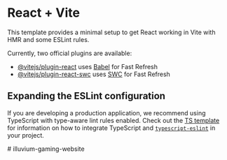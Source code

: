 # React + Vite

This template provides a minimal setup to get React working in Vite with HMR and some ESLint rules.

Currently, two official plugins are available:

- [@vitejs/plugin-react](https://github.com/vitejs/vite-plugin-react/blob/main/packages/plugin-react) uses [Babel](https://babeljs.io/) for Fast Refresh
- [@vitejs/plugin-react-swc](https://github.com/vitejs/vite-plugin-react/blob/main/packages/plugin-react-swc) uses [SWC](https://swc.rs/) for Fast Refresh

## Expanding the ESLint configuration

If you are developing a production application, we recommend using TypeScript with type-aware lint rules enabled. Check out the [TS template](https://github.com/vitejs/vite/tree/main/packages/create-vite/template-react-ts) for information on how to integrate TypeScript and [`typescript-eslint`](https://typescript-eslint.io) in your project.



 <!-- // <header className="py-1 px-7 flex items-center  justify-between fixed top-0 w-full z-50 border-b-[0.3px]
        // border-[#babaff]">
        //     {/* Left Side */}

        //     {/* Logo */}

        //     <div className="flex items-center lg:gap-14 gap-4">
        //         <img className="w-12 md:w-16" src="/images/logo.png" alt="logo" />
        //         {/* buttons */}

        //         <div className="md:flex gap-5 hidden items-center">
        //             <button className="bg-gradient-to-r from-purple-500 to-indigo-600
        //     cursor-pointer h-8 px-6 rounded-lg font-medium text-nowrap hover:opacity-70 transition-all duration-300
        //     ">PLAY NOW</button>

        //             <button className="bg-gradient-to-r from-gray-600 to-gray-400
        //     cursor-pointer h-8 px-6 rounded-lg font-medium text-nowrap hover:opacity-70 transition-all duration-300
        //     ">PLAY NOW</button>
        //         </div>
        //     </div>
        //     {/* Right Side */}

        //     <nav className='hidden md:flex lg:gap-8 md:gap-4 '>
           
        //         <a href="#" className='relative py-1 text-lg hover:text-purple-300 transition-colors duration-300 text-nowrap  '> 
        //        < i className='bx  bx-user-circle'  ></i>  Avatar
        //         </a> 
             

        //         <a href="#" className='relative py-1 text-lg hover:text-purple-300 transition-colors duration-300 text-nowrap  '> 
        //         <i className='bx bx-diamond'></i>    Arena
        //         </a>

        //         <a href="#" className='relative py-1 text-lg hover:text-purple-300 transition-colors duration-300 text-nowrap  '> 
        //         < i className='bx  bx-chevrons-up'  ></i>  Beyond
        //         </a>

        //         <a href="#" className='relative py-1 text-lg hover:text-purple-300 transition-colors duration-300 text-nowrap  '> 
        //         < i className='bx  bx-shopping-bag'  ></i>   Shop
        //         </a>
        //     </nav>

        //     {/* mobile menu */}

        //     <button className='text-3xl p-2 md:hidden'> 
        //     < i class='bx  bx-menu'  ></i> 
        //     </button>

        //     {/* sidebar */}

        //     <div>
        //         <nav>

        //         </nav>
        //     </div>
            
        // </header> --># illuvium-gaming-website
